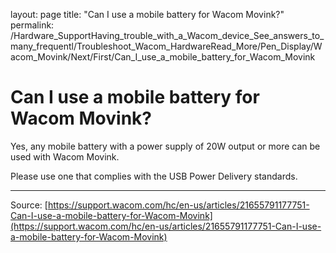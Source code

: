layout: page
title: "Can I use a mobile battery for Wacom Movink?"
permalink: /Hardware_SupportHaving_trouble_with_a_Wacom_device_See_answers_to_many_frequentl/Troubleshoot_Wacom_HardwareRead_More/Pen_Display/Wacom_Movink/Next/First/Can_I_use_a_mobile_battery_for_Wacom_Movink

# Can I use a mobile battery for Wacom Movink?

Yes, any mobile battery with a power supply of 20W output or more can be used with Wacom Movink.


Please use one that complies with the USB Power Delivery standards.

---
Source: [https://support.wacom.com/hc/en-us/articles/21655791177751-Can-I-use-a-mobile-battery-for-Wacom-Movink](https://support.wacom.com/hc/en-us/articles/21655791177751-Can-I-use-a-mobile-battery-for-Wacom-Movink)
